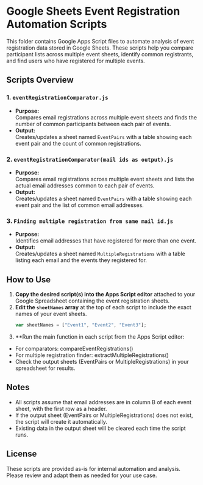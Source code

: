 # Google Sheets Event Registration Automation Scripts

This folder contains Google Apps Script files to automate analysis of event registration data stored in Google Sheets. These scripts help you compare participant lists across multiple event sheets, identify common registrants, and find users who have registered for multiple events.

## Scripts Overview

### 1. `eventRegistrationComparator.js`
- **Purpose:**  
  Compares email registrations across multiple event sheets and finds the number of common participants between each pair of events.
- **Output:**  
  Creates/updates a sheet named `EventPairs` with a table showing each event pair and the count of common registrations.

### 2. `eventRegistrationComparator(mail ids as output).js`
- **Purpose:**  
  Compares email registrations across multiple event sheets and lists the actual email addresses common to each pair of events.
- **Output:**  
  Creates/updates a sheet named `EventPairs` with a table showing each event pair and the list of common email addresses.

### 3. `Finding multiple registration from same mail id.js`
- **Purpose:**  
  Identifies email addresses that have registered for more than one event.
- **Output:**  
  Creates/updates a sheet named `MultipleRegistrations` with a table listing each email and the events they registered for.

## How to Use

1. **Copy the desired script(s) into the Apps Script editor** attached to your Google Spreadsheet containing the event registration sheets.
2. **Edit the `sheetNames` array** at the top of each script to include the exact names of your event sheets.
   ```javascript
   var sheetNames = ["Event1", "Event2", "Event3"];
3. **Run the main function in each script from the Apps Script editor:
- For comparators: compareEventRegistrations()
- For multiple registration finder: extractMultipleRegistrations()
- Check the output sheets (EventPairs or MultipleRegistrations) in your spreadsheet for results.

## Notes
- All scripts assume that email addresses are in column B of each event sheet, with the first row as a header.
- If the output sheet (EventPairs or MultipleRegistrations) does not exist, the script will create it automatically.
- Existing data in the output sheet will be cleared each time the script runs.

## License
These scripts are provided as-is for internal automation and analysis. Please review and adapt them as needed for your use case. 
